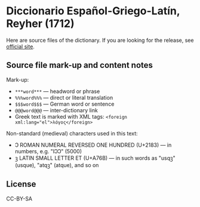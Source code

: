 # Diccionario Español-Griego-Latín, Reyher (1712)

Here are source files of the dictionary. If you are looking for the release, see [official site][1].


## Source file mark-up and content notes

Mark-up:

* `***word***` — headword or phrase
* `%%%word%%%` — direct or literal translation
* `$$$word$$$` — German word or sentence
* `@@@word@@@` — inter-dictionary link
* Greek text is marked with XML tags: `<foreign xml:lang="el">λόγος</foreign>`

Non-standard (medieval) characters used in this text:

* Ↄ ROMAN NUMERAL REVERSED ONE HUNDRED (U+2183) — in numbers, e.g. "IↃↃ" (5000)
* ꝫ LATIN SMALL LETTER ET (U+A76B) — in such words as "usqꝫ" (usque), "atqꝫ" (atque), and so on


## License

CC-BY-SA

[1]: https://nikita-moor.github.io/dictionaries/dictionaries/Reyher1712.html

